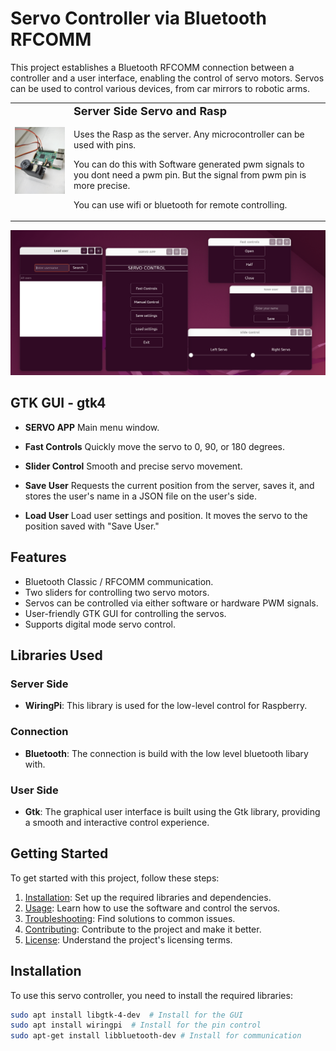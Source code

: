 # Servo Controller via Bluetooth RFCOMM
This project establishes a Bluetooth RFCOMM connection between a controller and a user interface, enabling the control of servo motors. Servos can be used to control various devices, from car mirrors to robotic arms.
<table>
  <tr>
    <td align="right">
      <img src="assets/RaspServo.jpg" width="200" alt="Project Image">
    </td>
    <td>
      <p style="margin-top: 0; font-weight: bold; font-size: 18px;">Server Side Servo and Rasp</p>
      <p>Uses the Rasp as the server. Any microcontroller can be used with pins.
      </p>
      You can do this with Software generated pwm signals to you dont need a pwm pin. But the signal from pwm pin is more precise.</p>You can use wifi or bluetooth for remote controlling.</p>
    </td>
  </tr>
</table>


![Project Image](assets/Gtkwindows.png)

## GTK GUI - gtk4

- **SERVO APP** Main menu window.

- **Fast Controls** Quickly move the servo to 0, 90, or 180 degrees.

- **Slider Control** Smooth and precise servo movement.

- **Save User** Requests the current position from the server, saves it, and stores the user's name in a JSON file on the user's side.

- **Load User** Load user settings and position. It moves the servo to the position saved with "Save User."

## Features

- Bluetooth Classic / RFCOMM communication.
- Two sliders for controlling two servo motors.
- Servos can be controlled via either software or hardware PWM signals.
- User-friendly GTK GUI for controlling the servos.
- Supports digital mode servo control.

## Libraries Used

### Server Side
- **WiringPi**: This library is used for the low-level control for Raspberry.

### Connection
- **Bluetooth**: The connection is build with the low level bluetooth libary with.

### User Side
- **Gtk**: The graphical user interface is built using the Gtk library, providing a smooth and interactive control experience.

## Getting Started

To get started with this project, follow these steps:

1. [Installation](#installation): Set up the required libraries and dependencies.
2. [Usage](#usage): Learn how to use the software and control the servos.
3. [Troubleshooting](#troubleshooting): Find solutions to common issues.
4. [Contributing](#contributing): Contribute to the project and make it better.
5. [License](#license): Understand the project's licensing terms.

## Installation

To use this servo controller, you need to install the required libraries:

```bash
sudo apt install libgtk-4-dev  # Install for the GUI
sudo apt install wiringpi  # Install for the pin control
sudo apt-get install libbluetooth-dev # Install for communication
 